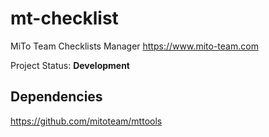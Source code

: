 # mt-checklist
MiTo Team Checklists Manager
https://www.mito-team.com

Project Status: **Development**

## Dependencies

https://github.com/mitoteam/mttools
